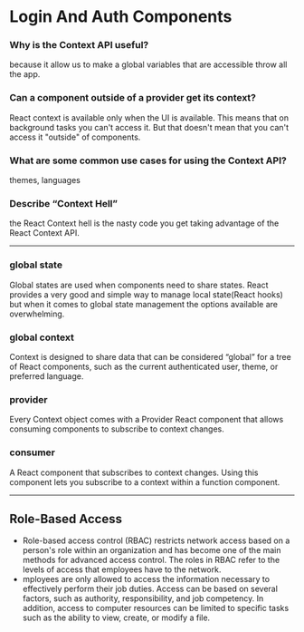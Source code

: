 # Login And Auth Components

### Why is the Context API useful?
because it allow us to make a global variables that are accessible throw all the app.
### Can a component outside of a provider get its context?
React context is available only when the UI is available. This means that on background tasks you can't access it. But that doesn't mean that you can't access it "outside" of components.
### What are some common use cases for using the Context API?
themes, languages
### Describe “Context Hell”
the React Context hell is the nasty code you get taking advantage of the React Context API.

<hr>

### global state
Global states are used when components need to share states.
React provides a very good and simple way to manage local state(React hooks) but when it comes to global state management the options available are overwhelming.
### global context
Context is designed to share data that can be considered “global” for a tree of React components, such as the current authenticated user, theme, or preferred language.
### provider
Every Context object comes with a Provider React component that allows consuming components to subscribe to context changes.
### consumer
A React component that subscribes to context changes. Using this component lets you subscribe to a context within a function component.


<hr>


## Role-Based Access

* Role-based access control (RBAC) restricts network access based on a person's role within an organization and has become one of the main methods for advanced access control. The roles in RBAC refer to the levels of access that employees have to the network.
* mployees are only allowed to access the information necessary to effectively perform their job duties. Access can be based on several factors, such as authority, responsibility, and job competency. In addition, access to computer resources can be limited to specific tasks such as the ability to view, create, or modify a file.